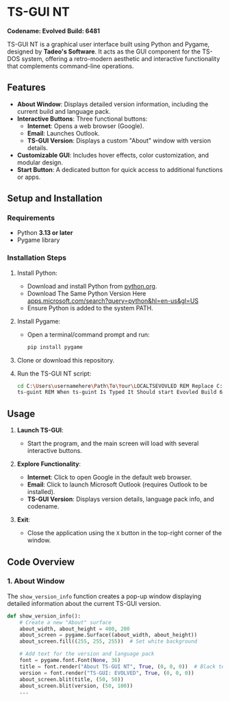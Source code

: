 # **TS-GUI NT**  

**Codename: Evolved**
**Build: 6481**

TS-GUI NT is a graphical user interface built using Python and Pygame, designed by **Tadeo's Software**. It acts as the GUI component for the TS-DOS system, offering a retro-modern aesthetic and interactive functionality that complements command-line operations.

## **Features**  

- **About Window**: Displays detailed version information, including the current build and language pack.  
- **Interactive Buttons**: Three functional buttons:  
  - **Internet**: Opens a web browser (Google).  
  - **Email**: Launches Outlook.  
  - **TS-GUI Version**: Displays a custom "About" window with version details.  
- **Customizable GUI**: Includes hover effects, color customization, and modular design.  
- **Start Button**: A dedicated button for quick access to additional functions or apps.

## **Setup and Installation**

### **Requirements**  

- Python **3.13 or later**  
- Pygame library

### **Installation Steps**  

1. Install Python:  
   - Download and install Python from [python.org](https://www.python.org/).
   - Download The Same Python Version Here [apps.microsoft.com/search?query=python&hl=en-us&gl=US](https://apps.microsoft.com/search?query=python&hl=en-us&gl=US)
   - Ensure Python is added to the system PATH.  

2. Install Pygame:  
   - Open a terminal/command prompt and run:  

     ```bash
     pip install pygame
     ```  

3. Clone or download this repository.  

4. Run the TS-GUI NT script:  

   ```bash
   cd C:\Users\usernamehere\Path\To\Your\LOCALTSEVOVLED REM Replace C:\Users\usernamehere\Path\To\Your\LOCALTSEVOVLED With The Actal Path to your LOCALTSEVOVLED
   ts-guint REM When ts-guint Is Typed It Should start Evovled Build 6481
   ```

## **Usage**

1. **Launch TS-GUI**:  
   - Start the program, and the main screen will load with several interactive buttons.  

2. **Explore Functionality**:  
   - **Internet**: Click to open Google in the default web browser.  
   - **Email**: Click to launch Microsoft Outlook (requires Outlook to be installed).  
   - **TS-GUI Version**: Displays version details, language pack info, and codename.  

3. **Exit**:  
   - Close the application using the `X` button in the top-right corner of the window.

## **Code Overview**

### **1. About Window**

The `show_version_info` function creates a pop-up window displaying detailed information about the current TS-GUI version.

```python
def show_version_info():
    # Create a new "About" surface
    about_width, about_height = 400, 200
    about_screen = pygame.Surface((about_width, about_height))
    about_screen.fill((255, 255, 255))  # Set white background

    # Add text for the version and language pack
    font = pygame.font.Font(None, 36)
    title = font.render("About TS-GUI NT", True, (0, 0, 0))  # Black text
    version = font.render("TS-GUI: EVOLVED", True, (0, 0, 0))
    about_screen.blit(title, (50, 50))
    about_screen.blit(version, (50, 100))
    ...
